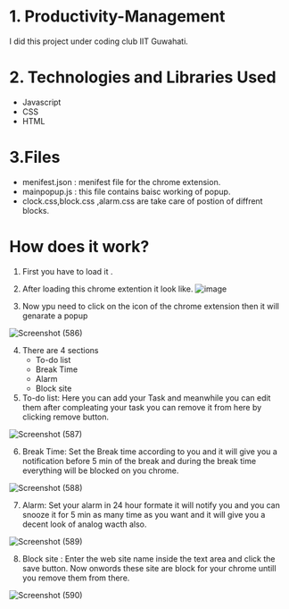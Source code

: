 # 1. Productivity-Management
I did this project under coding club IIT Guwahati.
# 2. Technologies and Libraries Used
* Javascript
* CSS
* HTML
# 3.Files
* menifest.json : menifest file for the chrome extension.
* mainpopup.js : this file contains baisc working of popup.
* clock.css,block.css ,alarm.css are take care of postion of diffrent blocks.
# How does it work?
1. First you have to load it .
2. After loading this chrome extention it look like.
![image](https://user-images.githubusercontent.com/84044819/161394298-40c70ec0-435a-407e-908a-1352a9bf1ca7.png)

3. Now ypu need to click on the icon of the chrome extension then it will genarate a popup

![Screenshot (586)](https://user-images.githubusercontent.com/84044819/161394352-b0803ada-96f8-4663-89fa-d7e5a207cc8b.png)

4. There are 4 sections
    * To-do list
    * Break Time
    * Alarm
    * Block site
5. To-do list: Here you can add your Task and meanwhile you can edit them after compleating your task you can remove it from here by clicking remove button.

![Screenshot (587)](https://user-images.githubusercontent.com/84044819/161395510-42a9045e-5646-4eca-8a23-1a4b1801e34c.png)


6. Break Time: Set the Break time according to you and it will give you a notification before 5 min of the break and during the break time everything will be blocked on you chrome.

![Screenshot (588)](https://user-images.githubusercontent.com/84044819/161394586-79b46e1f-43ae-4130-98cd-a4657ab7d6c1.png)

7. Alarm: Set your alarm in 24 hour formate it will notify you and you can snooze it for 5 min as many time as you want and it will give you a decent look of analog wacth also.

![Screenshot (589)](https://user-images.githubusercontent.com/84044819/161394609-cf5bd956-4326-4b03-b546-d541dc23af86.png)

8. Block site : Enter the web site name inside the text area and click the save button. Now onwords these site are block for your chrome untill you remove them from there.

![Screenshot (590)](https://user-images.githubusercontent.com/84044819/161394631-dda31560-80c9-41eb-b94d-51b1fb4dd173.png)



